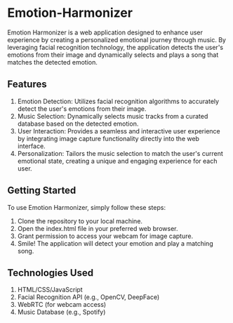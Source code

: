 # Emotion-Harmonizer

Emotion Harmonizer is a web application designed to enhance user experience by creating a personalized emotional journey through music. By leveraging facial recognition technology, the application detects the user's emotions from their image and dynamically selects and plays a song that matches the detected emotion.

## Features

1. Emotion Detection: Utilizes facial recognition algorithms to accurately detect the user's emotions from their image.
2. Music Selection: Dynamically selects music tracks from a curated database based on the detected emotion.
3. User Interaction: Provides a seamless and interactive user experience by integrating image capture functionality directly into the web interface.
4. Personalization: Tailors the music selection to match the user's current emotional state, creating a unique and engaging experience for each user.

## Getting Started

To use Emotion Harmonizer, simply follow these steps:

1. Clone the repository to your local machine.
2. Open the index.html file in your preferred web browser.
3. Grant permission to access your webcam for image capture.
4. Smile! The application will detect your emotion and play a matching song.

## Technologies Used

1. HTML/CSS/JavaScript
2. Facial Recognition API (e.g., OpenCV, DeepFace)
3. WebRTC (for webcam access)
4. Music Database (e.g., Spotify)
